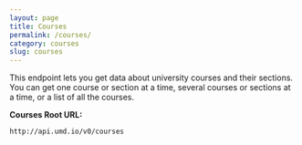 ```yaml
---
layout: page
title: Courses
permalink: /courses/
category: courses
slug: courses
---
```


This endpoint lets you get data about university courses and their sections. You can get one course or section at a time, several courses or sections at a time, or a list of all the courses. 

<!-- EXAMPLE -->

**Courses Root URL:**

`http://api.umd.io/v0/courses`

<!-- END -->